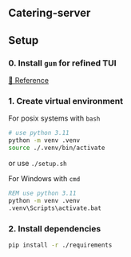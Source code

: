 Catering-server
---

## Setup

### 0. Install `gum` for refined TUI

[🔗 Reference](https://github.com/charmbracelet/gum#installation)

### 1. Create virtual environment

For posix systems with `bash`
```bash
# use python 3.11
python -m venv .venv
source ./.venv/bin/activate
```
or use `./setup.sh`

For Windows with `cmd`
```cmd
REM use python 3.11
python -m venv .venv
.venv\Scripts\activate.bat
```

### 2. Install dependencies
```bash
pip install -r ./requirements
```